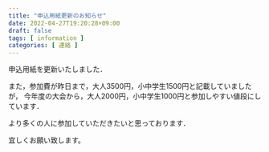```yaml
---
title: "申込用紙更新のお知らせ"
date: 2022-04-27T19:20:28+09:00
draft: false
tags: [ information ]
categories: [ 連絡 ]
---
```


申込用紙を更新いたしました．

また，参加費が昨日まで，大人3500円，小中学生1500円と記載していましたが，
今年度の大会から，大人2000円，小中学生1000円と参加しやすい値段にしています．

より多くの人に参加していただきたいと思っております．

宜しくお願い致します。
